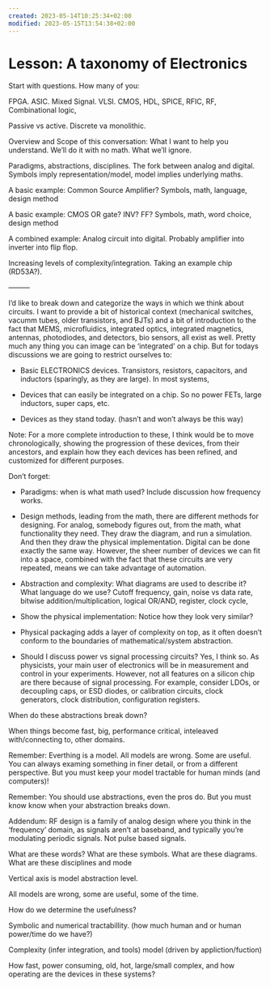 ```yaml
---
created: 2023-05-14T10:25:34+02:00
modified: 2023-05-15T13:54:38+02:00
---
```


# Lesson: A taxonomy of Electronics

Start with questions. How many of you:

FPGA. ASIC. Mixed Signal. VLSI. CMOS, HDL, SPICE, RFIC, RF, Combinational logic,

Passive vs active. Discrete va monolithic.

Overview and Scope of this conversation: What I want to help you understand. We’ll do it with no math. What we’ll ignore.

Paradigms, abstractions, disciplines. The fork between analog and digital. Symbols imply representation/model, model implies underlying maths.

A basic example: Common Source Amplifier?
Symbols, math, language, design method

A basic example: CMOS OR gate? INV? FF?
Symbols, math, word choice, design method

A combined example: Analog circuit into digital. Probably amplifier into inverter into flip flop.

Increasing levels of complexity/integration. Taking an example chip (RD53A?). 

———

I’d like to break down and categorize the ways in which we think about circuits. I want to provide a bit of historical context (mechanical switches, vacumm tubes, older transistors, and BJTs) and a bit of introduction to the fact that MEMS, microfluidics, integrated optics, integrated magnetics, antennas, photodiodes, and detectors, bio sensors, all exist as well. Pretty much any thing you can image can be ‘integrated’ on a chip. But for todays discussions we are going to restrict ourselves to:

- Basic ELECTRONICS devices. Transistors, resistors, capacitors, and inductors (sparingly, as they are large). In most systems, 

- Devices that can easily be integrated on a chip. So no power FETs, large inductors, super caps, etc.

- Devices as they stand today. (hasn’t and won’t always be this way)

Note: For a more complete introduction to these, I think would be to move chronologically, showing the progression of these devices, from their ancestors, and explain how they each devices has been refined, and customized for different purposes.






Don’t forget:

- Paradigms: when is what math used? Include discussion how frequency works.
- Design methods, leading from the math, there are different methods for designing. For analog, somebody figures out, from the math, what functionality they need. They draw the diagram, and run a simulation. And then they draw the physical implementation. Digital can be done exactly the same way. However, the sheer number of devices we can fit into a space, combined with the fact that these circuits are very repeated, means we can take advantage of automation.
- Abstraction and complexity: What diagrams are used to describe it? What language do we use? Cutoff frequency, gain, noise vs data rate, bitwise addition/multiplication, logical OR/AND, register, clock cycle, 
- Show the physical implementation: Notice how they look very similar?

- Physical packaging adds a layer of complexity on top, as it often doesn’t conform to the boundaries of mathematical/system abstraction.

- Should I discuss power vs signal processing circuits? Yes, I think so. As physicists, your main user of electronics will be in measurement and control in your experiments. However, not all features on a silicon chip are there because of signal processing. For example, consider LDOs, or decoupling caps, or ESD diodes, or calibration circuits, clock generators, clock distribution, configuration registers.

When do these abstractions break down?

When things become fast, big, performance critical, inteleaved with/connecting to, other domains.


Remember: Everthing is a model. All models are wrong. Some are useful. You can always examing something in finer detail, or from a different perspective. But you must keep your model tractable for human minds (and computers)!

Remember: You should use abstractions, even the pros do. But you must know know when your abstraction breaks down.

Addendum: RF design is a family of analog design where you think in the ‘frequency’ domain, as signals aren’t at baseband, and typically you’re modulating periodic signals. Not pulse based signals.


What are these words? What are these symbols. What are these diagrams. What are these disciplines and mode

Vertical axis is model abstraction level.

All models are wrong, some are useful, some of the time.

How do we determine the usefulness?

Symbolic and numerical tractabillity. (how much human and or human power/time do we have?)


Complexity (infer integration, and tools)
model (driven by appliction/fuction)


How fast, power consuming, old, hot, large/small complex, and how operating are the devices in these systems?
